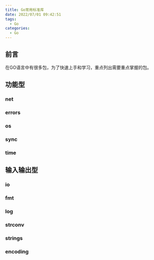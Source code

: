 ```yaml
---
title: Go常用标准库
date: 2022/07/01 09:42:51
tags:
  - Go
categories:
  - Go
---
```


## 前言

在GO语言中有很多包，为了快速上手和学习，重点列出需要重点掌握的包。

<!-- more -->

## 功能型

### net

### errors

### os

### sync

### time

## 输入输出型

### io

### fmt

### log

### strconv

### strings

### encoding
